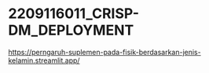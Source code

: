 # 2209116011_CRISP-DM_DEPLOYMENT

https://perngaruh-suplemen-pada-fisik-berdasarkan-jenis-kelamin.streamlit.app/
